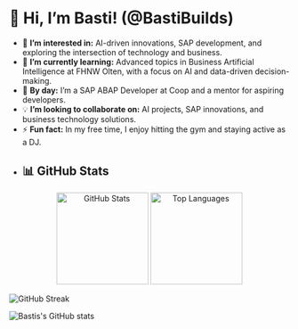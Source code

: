 # 👋 Hi, I’m Basti! (@BastiBuilds)

- 👀 **I’m interested in:** AI-driven innovations, SAP development, and exploring the intersection of technology and business.
- 🌱 **I’m currently learning:** Advanced topics in Business Artificial Intelligence at FHNW Olten, with a focus on AI and data-driven decision-making.
- 💼 **By day:** I’m a SAP ABAP Developer at Coop and a mentor for aspiring developers.
- 💡 **I’m looking to collaborate on:** AI projects, SAP innovations, and business technology solutions.
- ⚡ **Fun fact:** In my free time, I enjoy hitting the gym and staying active as a DJ.
- ## 📊 GitHub Stats
 
<div align="center">
<img src="https://github-readme-stats.vercel.app/api?username=BastiBuilds&show_icons=true&theme=tokyonight" alt="GitHub Stats" height="165">
<img src="https://github-readme-stats.vercel.app/api/top-langs/?username=BastiBuilds&layout=compact&theme=tokyonight" alt="Top Languages" height="165">
</div>
 
![GitHub Streak](https://streak-stats.demolab.com/?user=BastiBuilds&theme=tokyonight)

![Bastis's GitHub stats](https://github-readme-stats.vercel.app/api?username=BastiBuilds&show_icons=true&theme=radical)
